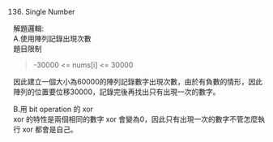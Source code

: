 136. Single Number

解題邏輯:  
A.使用陣列記錄出現次數  
題目限制  
> -30000 <= nums[i] <= 30000  
  
因此建立一個大小為60000的陣列記錄數字出現次數，由於有負數的情形，因此陣列的位置要位移30000，記錄完後再找出只有出現一次的數字。  

B.用 bit operation 的 xor  
xor 的特性是兩個相同的數字 xor 會變為0，因此只有出現一次的數字不管怎麼執行 xor 都會是自己。
